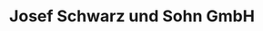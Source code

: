 ---
title: "Josef Schwarz und Sohn GmbH"
url: /traunstein/josef-schwarz-und-sohn-gmbh/
shop: Baustoffe
---